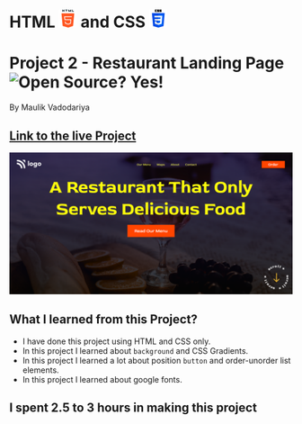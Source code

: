# HTML ![](./readme-images/html-5-img.png) and CSS ![](./readme-images/css-3-img.png)

# Project 2 - Restaurant Landing Page ![Open Source? Yes!](https://badgen.net/badge/Open%20Source%20%3F/Yes%21/blue?icon=github)

By Maulik Vadodariya

## [Link to the live Project](https://restaurant-bar-page.netlify.app/)

![Completed Website](./readme-images/ScreenShot-20221022190655.png)

## What I learned from this Project?

- I have done this project using HTML and CSS only.
- In this project I learned about `background` and CSS Gradients.
- In this project I learned a lot about position `button` and order-unorder list elements.
- In this project I learned about google fonts.

## I spent 2.5 to 3 hours in making this project